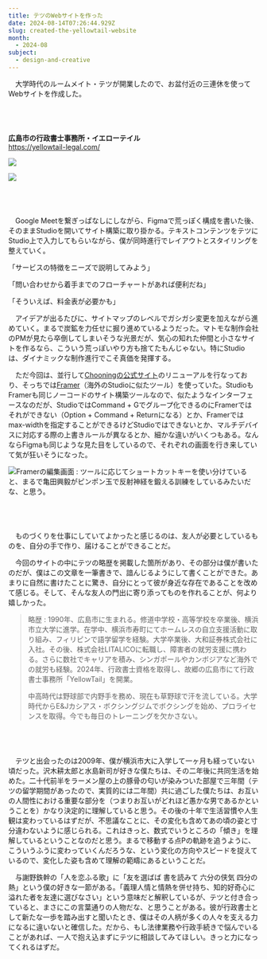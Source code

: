 ```yaml
---
title: テツのWebサイトを作った
date: 2024-08-14T07:26:44.929Z
slug: created-the-yellowtail-website
month:
  - 2024-08
subject:
  - design-and-creative
---
```

　大学時代のルームメイト・テツが開業したので、お盆付近の三連休を使ってWebサイトを作成した。

###### ﻿

**広島市の行政書士事務所・イエローテイル**\
<https://yellowtail-legal.com/>

![](/images/diary/created-the-yellowtail-website/5.webp)

![](/images/diary/created-the-yellowtail-website/6.webp)

###### ﻿

　Google Meetを繋ぎっぱなしにしながら、Figmaで荒っぽく構成を書いた後、そのままStudioを開いてサイト構築に取り掛かる。テキストコンテンツをテツにStudio上で入力してもらいながら、僕が同時進行でレイアウトとスタイリングを整えていく。

「サービスの特徴をニーズで説明してみよう」

「問い合わせから着手までのフローチャートがあれば便利だね」

「そういえば、料金表が必要かも」

　アイデアが出るたびに、サイトマップのレベルでガシガシ変更を加えながら進めていく。まるで炭鉱を力任せに掘り進めているようだった。マトモな制作会社のPMが見たら卒倒してしまいそうな光景だが、気心の知れた仲間と小さなサイトを作るなら、こういう荒っぽいやり方も捨てたもんじゃない。特にStudioは、ダイナミックな制作進行でこそ真価を発揮する。

　ただ今回は、並行して[Chooningの公式サイト](https://hello.chooning.app/)のリニューアルを行なっており、そっちでは[Framer](https://www.framer.com/)（海外のStudioに似たツール）を使っていた。StudioもFramerも同じノーコードのサイト構築ツールなので、似たようなインターフェースなのだが、StudioではCommand + Gでグループ化できるのにFramerではそれができない（Option + Command + Returnになる）とか、Framerではmax-widthを指定することができるけどStudioではできないとか、マルチデバイスに対応する際の上書きルールが異なるとか、細かな違いがいくつもある。なんならFigmaも同じような見た目をしているので、それぞれの画面を行き来していて気が狂いそうになった。

![Framerの編集画面 : ツールに応じてショートカットキーを使い分けていると、まるで亀田興毅がピンポン玉で反射神経を鍛える訓練をしているみたいだな、と思う。](/images/diary/created-the-yellowtail-website/7.webp)

###### ﻿

　ものづくりを仕事にしていてよかったと感じるのは、友人が必要としているものを、自分の手で作り、届けることができることだ。

　今回のサイトの中にテツの略歴を掲載した箇所があり、その部分は僕が書いたのだが、僕はこの文章を一筆書きで、諳んじるようにして書くことができた。あまりに自然に書けたことに驚き、自分にとって彼が身近な存在であることを改めて感じる。そして、そんな友人の門出に寄り添ってものを作れることが、何より嬉しかった。

> 略歴 : 1990年、広島市に生まれる。修道中学校・高等学校を卒業後、横浜市立大学に進学。在学中、横浜市寿町にてホームレスの自立支援活動に取り組み、フィリピンで語学留学を経験。大学卒業後、大和証券株式会社に入社。その後、株式会社LITALICOに転職し、障害者の就労支援に携わる。さらに数社でキャリアを積み、シンガポールやカンボジアなど海外での就労も経験。2024年、行政書士資格を取得し、故郷の広島市にて行政書士事務所「YellowTail」を開業。
>
> 中高時代は野球部で内野手を務め、現在も草野球で汗を流している。大学時代からE&Jカシアス・ボクシングジムでボクシングを始め、プロライセンスを取得。今でも毎日のトレーニングを欠かさない。

###### ﻿

　テツと出会ったのは2009年、僕が横浜市大に入学して一ヶ月も経っていない頃だった。沢木耕太郎と水島新司が好きな僕たちは、その二年後に共同生活を始めた。二十代前半をラーメン屋の上の豚骨の匂いが染みついた部屋で三年間（テツの留学期間があったので、実質的には二年間）共に過ごした僕たちは、お互いの人間性における重要な部分を（つまりお互いがどれほど愚かな男であるかということを）かなり決定的に理解していると思う。その後の十年で生活習慣や人生観は変わっているはずだが、不思議なことに、その変化も含めてあの頃の姿と寸分違わないように感じられる。これはきっと、数式でいうところの「傾き」を理解しているということなのだと思う。まるで移動する点Pの軌跡を追うように、こういうふうに変わっていくんだろうな、という変化の方向やスピードを捉えているので、変化した姿も含めて理解の範疇にあるということだ。

　与謝野鉄幹の「人を恋ふる歌」に「友を選ばば 書を読みて 六分の侠気 四分の熱」という僕の好きな一節がある。「義理人情と情熱を併せ持ち、知的好奇心に溢れた者を友達に選びなさい」という意味だと解釈しているが、テツと付き合っていると、まさにこの言葉通りの人物だな、と思うことがある。彼が行政書士として新たな一歩を踏み出すと聞いたとき、僕はその人柄が多くの人々を支える力になるに違いないと確信した。だから、もし法律業務や行政手続きで悩んでいることがあれば、一人で抱え込まずにテツに相談してみてほしい。きっと力になってくれるはずだ。